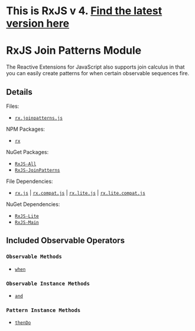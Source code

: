 # This is RxJS v 4. [Find the latest version here](https://github.com/reactivex/rxjs)
# RxJS Join Patterns Module #

The Reactive Extensions for JavaScript also supports join calculus in that you can easily create patterns for when certain observable sequences fire.

## Details ##

Files:
- [`rx.joinpatterns.js`](https://github.com/Reactive-Extensions/RxJS/blob/master/dist/rx.joinpatterns.js)

NPM Packages:
- [`rx`](https://www.npmjs.org/package/rx)

NuGet Packages:
- [`RxJS-All`](http://www.nuget.org/packages/RxJS-All/)
- [`RxJS-JoinPatterns`](http://www.nuget.org/packages/RxJS-JoinPatterns/)

File Dependencies:
- [`rx.js`](https://github.com/Reactive-Extensions/RxJS/blob/master/dist/rx.js) | [`rx.compat.js`](https://github.com/Reactive-Extensions/RxJS/blob/master/dist/rx.compat.js) | [`rx.lite.js`](https://github.com/Reactive-Extensions/RxJS/blob/master/dist/rx.lite.js) | [`rx.lite.compat.js`](https://github.com/Reactive-Extensions/RxJS/blob/master/dist/rx.lite.compat.js)

NuGet Dependencies:
- [`RxJS-Lite`](http://www.nuget.org/packages/RxJS-Lite/)
- [`RxJS-Main`](http://www.nuget.org/packages/RxJS-Main/)

## Included Observable Operators ##

### `Observable Methods`
- [`when`](../../api/core/operators/when.md)

### `Observable Instance Methods`
- [`and`](../../api/core/operators/and.md)

### `Pattern Instance Methods`
- [`thenDo`](../../api/core/operators/thendo.md)
